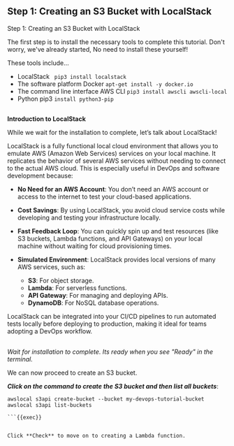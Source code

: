 ## Step 1: Creating an S3 Bucket with LocalStack

Step 1: Creating an S3 Bucket with LocalStack

The first step is to install the necessary tools to complete this tutorial.
Don't worry, we've already started, No need to install these yourself!

These tools include…

- LocalStack
  ` pip3 install localstack`
- The software platform Docker
  `apt-get install -y docker.io`
- The command line interface AWS CLI
  `pip3 install awscli awscli-local`
- Python pip3
  `install python3-pip`

##

**Introduction to LocalStack**

While we wait for the installation to complete, let’s talk about LocalStack!

LocalStack is a fully functional local cloud environment that allows you to emulate AWS (Amazon Web Services) services on your local machine. It replicates the behavior of several AWS services without needing to connect to the actual AWS cloud. This is especially useful in DevOps and software development because:

- **No Need for an AWS Account**: You don’t need an AWS account or access to the internet to test your cloud-based applications.
- **Cost Savings**: By using LocalStack, you avoid cloud service costs while developing and testing your infrastructure locally.
- **Fast Feedback Loop**: You can quickly spin up and test resources (like S3 buckets, Lambda functions, and API Gateways) on your local machine without waiting for cloud provisioning times.
- **Simulated Environment**: LocalStack provides local versions of many AWS services, such as:

  - **S3**: For object storage.
  - **Lambda**: For serverless functions.
  - **API Gateway**: For managing and deploying APIs.
  - **DynamoDB**: For NoSQL database operations.

LocalStack can be integrated into your CI/CD pipelines to run automated tests locally before deploying to production, making it ideal for teams adopting a DevOps workflow.
##
*Wait for installation to complete. Its ready when you see "Ready" in the terminal.*

We can now proceed to create an S3 bucket. 

***Click on the command to create the S3 bucket and then list all buckets***:
```
awslocal s3api create-bucket --bucket my-devops-tutorial-bucket
awslocal s3api list-buckets

```{{exec}}


Click **Check** to move on to creating a Lambda function.
